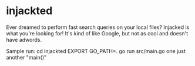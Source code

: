 injackted
=========

Ever dreamed to perform fast search queries on your local files? Injacked is what you're looking for! It's kind of like Google, but not as cool and doesn't have adwords.

Sample run:
cd injackted
EXPORT GO_PATH=.
go run src/main.go one just another "main()"

